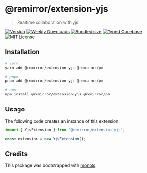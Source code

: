 # @remirror/extension-yjs

> Realtime collaboration with yjs

[![Version][version]][npm] [![Weekly Downloads][downloads-badge]][npm]
[![Bundled size][size-badge]][size] [![Typed Codebase][typescript]](./src/index.ts)
![MIT License][license]

[version]: https://flat.badgen.net/npm/v/@remirror/extension-yjs
[npm]: https://npmjs.com/package/@remirror/extension-yjs
[license]: https://flat.badgen.net/badge/license/MIT/purple
[size]: https://bundlephobia.com/result?p=@remirror/extension-yjs
[size-badge]: https://flat.badgen.net/bundlephobia/minzip/@remirror/extension-yjs
[typescript]: https://flat.badgen.net/badge/icon/TypeScript?icon=typescript&label
[downloads-badge]: https://badgen.net/npm/dw/@remirror/extension-yjs/red?icon=npm

## Installation

```bash
# yarn
yarn add @remirror/extension-yjs @remirror/pm

# pnpm
pnpm add @remirror/extension-yjs @remirror/pm

# npm
npm install @remirror/extension-yjs @remirror/pm
```

## Usage

The following code creates an instance of this extension.

```ts
import { YjsExtension } from '@remirror/extension-yjs';

const extension = new YjsExtension();
```

## Credits

This package was bootstrapped with [monots].

[monots]: https://github.com/monots/monots
